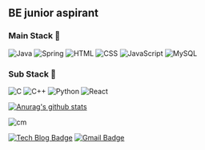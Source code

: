 


## BE junior aspirant

### Main Stack 👀  
![Java](https://img.shields.io/badge/Java-007396?style=flat-square&logo=Java&logoColor=white) ![Spring](https://img.shields.io/badge/Spring-6DB33F?style=flat-square&logo=Spring&logoColor=white) ![HTML](https://img.shields.io/badge/HTML-E34F26?style=flat-square&logo=HTML5&logoColor=white) ![CSS](https://img.shields.io/badge/CSS-1572B6?style=flat-square&logo=CSS3&logoColor=white) ![JavaScript](https://img.shields.io/badge/JavaScript-F7DF1E?style=flat-square&logo=JavaScript&logoColor=white) ![MySQL](https://img.shields.io/badge/MySQL-4479A1?style=flat-square&logo=MySQL&logoColor=white)
### Sub Stack 🌱  
![C](https://img.shields.io/badge/C-A8B9CC?style=flat-square&logo=C&logoColor=white) ![C++](https://img.shields.io/badge/C++-00599C?style=flat-square&logo=C%2b%2b&logoColor=white) ![Python](https://img.shields.io/badge/Python-3766AB?style=flat-square&logo=Python&logoColor=white) ![React](https://img.shields.io/badge/React-61DAFB?style=flat-square&logo=React&logoColor=white)

[![Anurag's github stats](https://github-readme-stats.vercel.app/api?username=mmkser10)](https://github.com/anuraghazra/github-readme-stats)

![cm](https://user-images.githubusercontent.com/57768558/108633259-a2417200-74b6-11eb-8910-5e75b191a47e.gif)


[![Tech Blog Badge](http://img.shields.io/badge/-Tech%20blog-black?style=flat-square&logo=github&link=https://zzsza.github.io/)](https://mmkser10.github.io/) [![Gmail Badge](https://img.shields.io/badge/Gmail-d14836?style=flat-square&logo=Gmail&logoColor=white&link=mailto:snugyun01@gmail.com)](mailto:mmkseoj@gmail.com)
<!--
**mmkser10/mmkser10** is a ✨ _special_ ✨ repository because its `README.md` (this file) appears on your GitHub profile.
